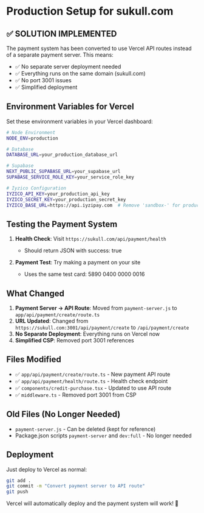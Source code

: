 # Production Setup for sukull.com

## ✅ SOLUTION IMPLEMENTED

The payment system has been converted to use Vercel API routes instead of a separate payment server. This means:

- ✅ No separate server deployment needed
- ✅ Everything runs on the same domain (sukull.com)
- ✅ No port 3001 issues
- ✅ Simplified deployment

## Environment Variables for Vercel

Set these environment variables in your Vercel dashboard:

```bash
# Node Environment
NODE_ENV=production

# Database
DATABASE_URL=your_production_database_url

# Supabase
NEXT_PUBLIC_SUPABASE_URL=your_supabase_url
SUPABASE_SERVICE_ROLE_KEY=your_service_role_key

# Iyzico Configuration
IYZICO_API_KEY=your_production_api_key
IYZICO_SECRET_KEY=your_production_secret_key
IYZICO_BASE_URL=https://api.iyzipay.com  # Remove 'sandbox-' for production
```

## Testing the Payment System

1. **Health Check**: Visit `https://sukull.com/api/payment/health`
   - Should return JSON with success: true

2. **Payment Test**: Try making a payment on your site
   - Uses the same test card: 5890 0400 0000 0016

## What Changed

1. **Payment Server → API Route**: Moved from `payment-server.js` to `app/api/payment/create/route.ts`
2. **URL Updated**: Changed from `https://sukull.com:3001/api/payment/create` to `/api/payment/create`
3. **No Separate Deployment**: Everything runs on Vercel now
4. **Simplified CSP**: Removed port 3001 references

## Files Modified

- ✅ `app/api/payment/create/route.ts` - New payment API route
- ✅ `app/api/payment/health/route.ts` - Health check endpoint
- ✅ `components/credit-purchase.tsx` - Updated to use API route
- ✅ `middleware.ts` - Removed port 3001 from CSP

## Old Files (No Longer Needed)

- `payment-server.js` - Can be deleted (kept for reference)
- Package.json scripts `payment-server` and `dev:full` - No longer needed

## Deployment

Just deploy to Vercel as normal:
```bash
git add .
git commit -m "Convert payment server to API route"
git push
```

Vercel will automatically deploy and the payment system will work! 🎉